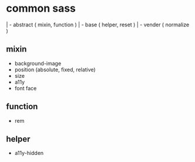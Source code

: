 # common sass

| - abstract ( mixin, function )
| - base ( helper, reset )
| - vender ( normalize )

## mixin

- background-image
- position (absolute, fixed, relative)
- size
- a11y
- font face

## function

- rem

## helper

- a11y-hidden
